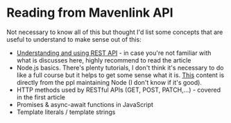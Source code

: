 # Reading from Mavenlink API

Not necessary to know all of this but thought I'd list some concepts that are useful to understand to make sense out of this:
* [Understanding and using REST API](https://www.smashingmagazine.com/2018/01/understanding-using-rest-api/) - in case you're not familiar with what is discusses here, highly recommend to read the article
* Node.js basics. There's plenty tutorials, I don't think it's necessary to do like a full course but it helps to get some sense what it is. [This](https://nodejs.dev/learn) content is directly from the ppl maintaining Node (I don't know if it's good).
* HTTP methods used by RESTful APIs (GET, POST, PATCH,...) - covered in the first article
* Promises & async-await functions in JavaScript
* Template literals / template strings